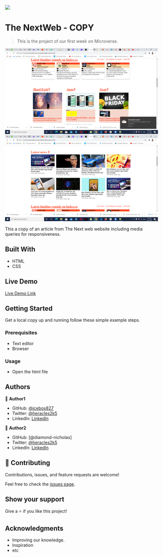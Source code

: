 ![](https://img.shields.io/badge/Microverse-blueviolet)

# The NextWeb - COPY

> This is the project of our first week on Microverse.

![screenshot](./app_screenshot.PNG)
![screenshot](./app_screenshot1.PNG)

This a copy of an article from The Next web website including media queries for responsiveness.

## Built With

- HTML
- CSS

## Live Demo

[Live Demo Link](https://icebox827.github.io/theNextWeb/.)


## Getting Started

Get a local copy up and running follow these simple example steps.

### Prerequisites

- Text editor
- Browser

### Usage

- Open the html file

## Authors

👤 **Author1**

- GitHub: [@icebox827](https://github.com/icebox827)
- Twitter: [@heracles2k5](https://twitter.com/@heracles2k5)
- LinkedIn: [LinkedIn](https://www.linkedin.com/in/denis-lafontant-37031439/)

👤 **Author2**

- GitHub: [@diamond-nicholas]
- Twitter: [@heracles2k5](https://twitter.com/diamondnich)
- LinkedIn: [LinkedIn](https://www.linkedin.com/in/diamond-nicholas)

## 🤝 Contributing

Contributions, issues, and feature requests are welcome!

Feel free to check the [issues page](https://github.com/icebox827/theNextWeb/issues/2).

## Show your support

Give a ⭐️ if you like this project!

## Acknowledgments

- Improving our knowledge.
- Inspiration
- etc

